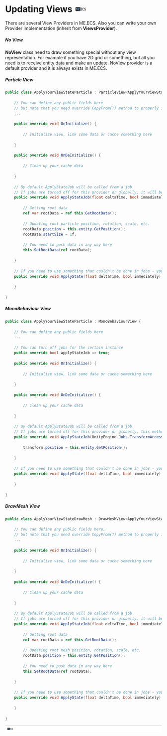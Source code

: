# Updating Views [![](Logo-Tiny.png)](/../../#glossary)
There are several View Providers in ME.ECS. Also you can write your own Provider implementation (inherit from **ViewsProvider**).

##### No View
**NoView** class need to draw something special without any view representation. For example if you have 2D grid or something, but all you need is to receive entity data and make an update. NoView provider is a default provider and it is always exists in ME.ECS.

##### Particle View
```csharp
public class ApplyYourViewStateParticle : ParticleView<ApplyYourViewStateParticle> {
        
    // You can define any public fields here
    // but note that you need override CopyFrom(T) method to properly instantiate this view from prefab
    ...
        
    public override void OnInitialize() {

        // Initialize view, link some data or cache something here

    }

    public override void OnDeInitialize() {

        // Clean up your cache data

    }

    // By default ApplyStateJob will be called from a job
    // If jobs are turned off for this provider or globally, it will be called inside the main thread.
    public override void ApplyStateJob(float deltaTime, bool immediately) {

        // Getting root data
        ref var rootData = ref this.GetRootData();

        // Updating root particle position, rotation, scale, etc.
        rootData.position = this.entity.GetPosition();
        rootData.startSize = 1f;

        // You need to push data in any way here
        this.SetRootData(ref rootData);

    }

    // If you need to use something that couldn't be done in jobs - you could use this method
    public override void ApplyState(float deltaTime, bool immediately) {

    }

}
```

##### MonoBehaviour View
```csharp
public class ApplyYourViewStateParticle : MonoBehaviourView {
        
    // You can define any public fields here
    ...
        
    // You can turn off jobs for the certain instance
    public override bool applyStateJob => true;
        
    public override void OnInitialize() {

        // Initialize view, link some data or cache something here

    }

    public override void OnDeInitialize() {

        // Clean up your cache data

    }

    // By default ApplyStateJob will be called from a job
    // If jobs are turned off for this provider or globally, this method would be skipped.
    public override void ApplyStateJob(UnityEngine.Jobs.TransformAccess transform, float deltaTime, bool immediately) {

        transform.position = this.entity.GetPosition();

    }

    // If you need to use something that couldn't be done in jobs - you could use this method
    public override void ApplyState(float deltaTime, bool immediately) {

    }

}
```

##### DrawMesh View
```csharp
public class ApplyYourViewStateDrawMesh : DrawMeshView<ApplyYourViewStateDrawMesh> {
        
    // You can define any public fields here,
    // but note that you need override CopyFrom(T) method to properly instantiate this view from prefab
    ...
        
    public override void OnInitialize() {

        // Initialize view, link some data or cache something here

    }

    public override void OnDeInitialize() {

        // Clean up your cache data

    }

    // By default ApplyStateJob will be called from a job
    // If jobs are turned off for this provider or globally, it will be called inside the main thread.
    public override void ApplyStateJob(float deltaTime, bool immediately) {

        // Getting root data
        ref var rootData = ref this.GetRootData();

        // Updating root mesh position, rotation, scale, etc.
        rootData.position = this.entity.GetPosition();

        // You need to push data in any way here
        this.SetRootData(ref rootData);

    }

    // If you need to use something that couldn't be done in jobs - you could use this method
    public override void ApplyState(float deltaTime, bool immediately) {

    }

}
```

[![](Footer.png)](/../../#glossary)
